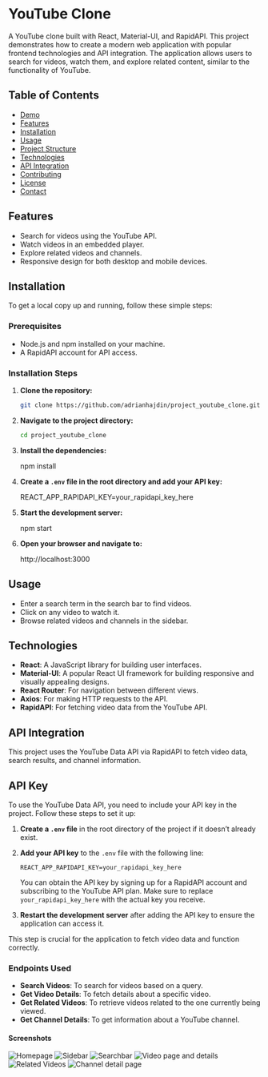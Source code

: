 # YouTube Clone

A YouTube clone built with React, Material-UI, and RapidAPI. This project demonstrates how to create a modern web application with popular frontend technologies and API integration. The application allows users to search for videos, watch them, and explore related content, similar to the functionality of YouTube.

## Table of Contents
- [Demo](#demo)
- [Features](#features)
- [Installation](#installation)
- [Usage](#usage)
- [Project Structure](#project-structure)
- [Technologies](#technologies)
- [API Integration](#api-integration)
- [Contributing](#contributing)
- [License](#license)
- [Contact](#contact)


## Features

- Search for videos using the YouTube API.
- Watch videos in an embedded player.
- Explore related videos and channels.
- Responsive design for both desktop and mobile devices.

## Installation

To get a local copy up and running, follow these simple steps:

### Prerequisites

- Node.js and npm installed on your machine.
- A RapidAPI account for API access.

### Installation Steps

1. **Clone the repository:**
    ```bash
    git clone https://github.com/adrianhajdin/project_youtube_clone.git
    ```
   
2. **Navigate to the project directory:**
    ```bash
    cd project_youtube_clone
    ```

3. **Install the dependencies:**
    
    npm install
    

4. **Create a `.env` file in the root directory and add your API key:**
    
    REACT_APP_RAPIDAPI_KEY=your_rapidapi_key_here
    

5. **Start the development server:**
    
    npm start
    

6. **Open your browser and navigate to:**
    
    http://localhost:3000
    

## Usage

- Enter a search term in the search bar to find videos.
- Click on any video to watch it.
- Browse related videos and channels in the sidebar.

## Technologies

- **React**: A JavaScript library for building user interfaces.
- **Material-UI**: A popular React UI framework for building responsive and visually appealing designs.
- **React Router**: For navigation between different views.
- **Axios**: For making HTTP requests to the API.
- **RapidAPI**: For fetching video data from the YouTube API.

## API Integration

This project uses the YouTube Data API via RapidAPI to fetch video data, search results, and channel information.

## API Key

To use the YouTube Data API, you need to include your API key in the project. Follow these steps to set it up:

1. **Create a `.env` file** in the root directory of the project if it doesn’t already exist.

2. **Add your API key** to the `.env` file with the following line:
    ```plaintext
    REACT_APP_RAPIDAPI_KEY=your_rapidapi_key_here
    ```

   You can obtain the API key by signing up for a RapidAPI account and subscribing to the YouTube API plan. Make sure to replace `your_rapidapi_key_here` with the actual key you receive.

3. **Restart the development server** after adding the API key to ensure the application can access it.

This step is crucial for the application to fetch video data and function correctly.


### Endpoints Used

- **Search Videos**: To search for videos based on a query.
- **Get Video Details**: To fetch details about a specific video.
- **Get Related Videos**: To retrieve videos related to the one currently being viewed.
- **Get Channel Details**: To get information about a YouTube channel.

#### Screenshots

![Homepage](<public/Screenshots/Screenshot 2024-08-20 at 6.11.30 PM.png>)
![Sidebar](<public/Screenshots/Screenshot 2024-08-20 at 6.11.37 PM.png>)
![Searchbar](<public/Screenshots/Screenshot 2024-08-20 at 6.11.46 PM.png>)
![Video page and details](<public/Screenshots/Screenshot 2024-08-20 at 6.11.58 PM.png>)
![Related Videos](<public/Screenshots/Screenshot 2024-08-20 at 6.12.06 PM.png>)
![Channel detail page](<public/Screenshots/Screenshot 2024-08-22 at 11.00.41 AM.png>)